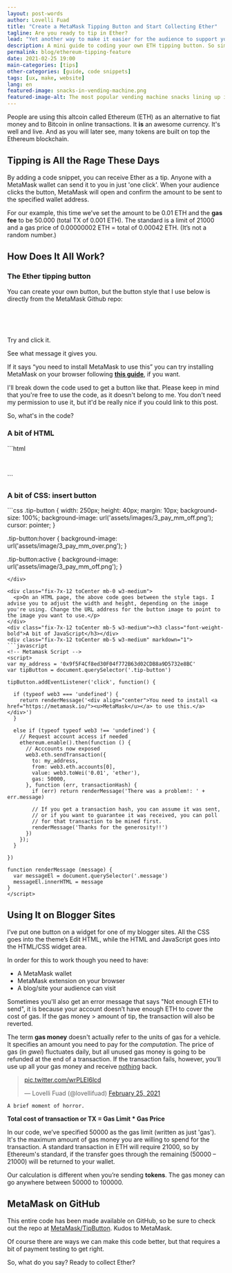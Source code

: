 ```yaml
---
layout: post-words
author: Lovelli Fuad
title: "Create a MetaMask Tipping Button and Start Collecting Ether"
tagline: Are you ready to tip in Ether?
lead: "Yet another way to make it easier for the audience to support you as their favourite content creator."
description: A mini guide to coding your own ETH tipping button. So simple it will only take you one bag of chips to complete. 
permalink: blog/ethereum-tipping-feature
date: 2021-02-25 19:00
main-categories: [tips]
other-categories: [guide, code snippets]
tags: [ux, make, website]
lang: en
featured-image: snacks-in-vending-machine.png
featured-image-alt: The most popular vending machine snacks lining up inside a vending machine. 
---
```

<div class="fix-7x-12 toCenter mb-0 w3-medium">
  <p>People are using this altcoin called Ethereum (ETH) as an alternative to fiat money and to Bitcoin in online transactions. It <b>is</b> an awesome currency. It's well and live. And as you will later see, many tokens are built on top the Ethereum blockchain.</p>
</div>
<div class="fix-7x-12 toCenter mb-5 w3-medium"><h2 class="font-weight-bold">Tipping is All the Rage These Days</h2></div>
<div class="fix-7x-12 toCenter mb-0 w3-medium">
  <p>By adding a code snippet, you can receive Ether as a tip. Anyone with a MetaMask wallet can send it to you in just 'one click'. When your audience clicks the button, MetaMask will open and confirm the amount to be sent to the specified wallet address.</p>
  <p>For our example, this time we’ve set the amount to be 0.01 ETH and the <b>gas fee</b> to be 50.000 (total TX of 0.001 ETH). The standard is a limit of 21000 and a gas price of 0.00000002 ETH = total of 0.00042 ETH. (It’s not a random number.) </p></div>
<div class="fix-7x-12 toCenter mb-5 w3-medium"><h2 class="font-weight-bold">How Does It All Work?</h2></div>
<div class="fix-7x-12 toCenter mb-5 w3-medium"><h3 class="font-weight-bold">The Ether tipping button</h3></div>
<div class="fix-7x-12 toCenter mb-0 w3-medium">
  <p>You can create your own button, but the button style that I use below is directly from the MetaMask Github repo:</p>
</div>

<div class="fix-7x-12 toCenter mb-0 w3-medium">
<style>
.tip-button {
  width: 304px;
  height: 50px;
  background-size: 100%;
  background-image: url('/assets/image/3_pay_mm_off.png');
  cursor: pointer;
}

.tip-button:hover {
  background-image: url('/assets/image/3_pay_mm_over.png');
}

.tip-button:active {
  background-image: url('/assets/image/3_pay_mm_off.png');
}
</style>
<div class="tip-button toCenter"></div>
<!-- Metamask Script -->
<script>
var my_address = '0x9f5F4Cf8ed30F04f772B63d02CDB8a9D5732e8BC'
var tipButton = document.querySelector('.tip-button')

tipButton.addEventListener('click', function() {

  if (typeof web3 === 'undefined') {
    return renderMessage('<div align="center">You need to install <a class="blue" href="https://metamask.io/"><u>MetaMask</u></a> to use this.</a></div>')
  }

  else if (typeof typeof web3 !== 'undefined') {
    // Request account access if needed
    ethereum.enable().then(function () {
      // Acccounts now exposed
      web3.eth.sendTransaction({
        to: my_address,
        from: web3.eth.accounts[0],
        value: web3.toWei('0.01', 'ether'), 
        gas: 50000,
      }, function (err, transactionHash) {
        if (err) return renderMessage('There was a problem!: ' + err.message)

        // If you get a transactionHash, you can assume it was sent,
        // or if you want to guarantee it was received, you can poll
        // for that transaction to be mined first.
        renderMessage('Thanks for the generosity!!')
      })
    });
  }

})

function renderMessage (message) {
  var messageEl = document.querySelector('.message')
  messageEl.innerHTML = message
}
</script>
<div class="message"></div>
</div>

<div class="fix-7x-12 toCenter mb-0 w3-medium">
  <p>Try and click it.</p>
  <p>See what message it gives you.</p>
  <p>If it says “you need to install MetaMask to use this” you can try installing MetaMask on your browser following <a class="blue" href="https://metamask.io/download.html"><b>this guide</b></a>, if you want.</p>
  <p>I'll break down the code used to get a button like that. Please keep in mind that you're free to use the code, as it doesn't belong to me. You don't need my permission to use it, but it'd be really nice if you could link to this post.</p>
  <p>So, what's in the code?</p>
</div>
<div class="fix-7x-12 toCenter mb-5 w3-medium"><h3 class="font-weight-bold">A bit of HTML</h3></div>
<div class="fix-7x-12 toCenter mb-5 w3-medium" markdown="1">
```html
<div class="tip-button" align="center"></div>
<!-- Metamask Script -->
<div class="message"></div>
```
</div>
<div class="fix-7x-12 toCenter mb-5 w3-medium"><h3 class="font-weight-bold">A bit of CSS: insert button</h3></div>
<div class="fix-7x-12 toCenter mb-0 w3-medium" markdown="1">
```css
.tip-button {
  width: 250px;
  height: 40px;
  margin: 10px;
  background-size: 100%;
  background-image: url('assets/images/3_pay_mm_off.png');
  cursor: pointer;
}

.tip-button:hover {
  background-image: url('assets/image/3_pay_mm_over.png');
}

.tip-button:active {
  background-image: url('assets/image/3_pay_mm_off.png');
}
```
</div>

<div class="fix-7x-12 toCenter mb-0 w3-medium">
  <p>On an HTML page, the above code goes between the style tags. I advise you to adjust the width and height, depending on the image you're using. Change the URL address for the button image to point to the image you want to use.</p>
</div>
<div class="fix-7x-12 toCenter mb-5 w3-medium"><h3 class="font-weight-bold">A bit of JavaScript</h3></div>
<div class="fix-7x-12 toCenter mb-5 w3-medium" markdown="1">
```javascript
<!-- Metamask Script -->
<script>
var my_address = '0x9f5F4Cf8ed30F04f772B63d02CDB8a9D5732e8BC'
var tipButton = document.querySelector('.tip-button')

tipButton.addEventListener('click', function() {

  if (typeof web3 === 'undefined') {
    return renderMessage('<div align="center">You need to install <a href="https://metamask.io/"><u>MetaMask</u></a> to use this.</a></div>')
  }

  else if (typeof typeof web3 !== 'undefined') {
    // Request account access if needed
    ethereum.enable().then(function () {
      // Acccounts now exposed
      web3.eth.sendTransaction({
        to: my_address,
        from: web3.eth.accounts[0],
        value: web3.toWei('0.01', 'ether'), 
        gas: 50000,
      }, function (err, transactionHash) {
        if (err) return renderMessage('There was a problem!: ' + err.message)

        // If you get a transaction hash, you can assume it was sent,
        // or if you want to guarantee it was received, you can poll
        // for that transaction to be mined first.
        renderMessage('Thanks for the generosity!!')
      })
    });
  }

})

function renderMessage (message) {
  var messageEl = document.querySelector('.message')
  messageEl.innerHTML = message
}
</script>
```
</div>
<div class="fix-7x-12 toCenter mb-5 w3-medium"><h2 class="font-weight-bold">Using It on Blogger Sites</h2></div>
<div class="fix-7x-12 toCenter mb-0 w3-medium" markdown="1">
I’ve put one button on a widget for one of my blogger sites. All the CSS goes into the theme’s Edit HTML, while the HTML and JavaScript goes into the HTML/CSS widget area. 

In order for this to work though you need to have:

- A MetaMask wallet
- MetaMask extension on your browser
- A blog/site your audience can visit

Sometimes you'll also get an error message that says "Not enough ETH to send", it is because your account doesn’t have enough ETH to cover the cost of gas. If the gas money > amount of tip, the transaction will also be reverted.  

The term **gas money** doesn't actually refer to the units of gas for a vehicle. It specifies an amount you need to pay for the *computation*. The price of gas (in *gwei*) fluctuates daily, but all unused gas money is going to be refunded at the end of a transaction. If the transaction fails, however, you’ll use up all your gas money and receive <u>nothing</u> back.

<blockquote class="twitter-tweet"><p lang="und" dir="ltr"><a href="https://t.co/wrPLEI6lcd">pic.twitter.com/wrPLEI6lcd</a></p>&mdash; Lovelli Fuad (@lovellifuad) <a href="https://twitter.com/lovellifuad/status/1364992555616636932?ref_src=twsrc%5Etfw">February 25, 2021</a></blockquote> <script async src="https://platform.twitter.com/widgets.js" charset="utf-8"></script>

<code>A brief moment of horror.</code>

**Total cost of transaction or TX = Gas Limit * Gas Price**

In our code, we’ve specified 50000 as the gas limit (written as just 'gas'). It's the maximum amount of gas money you are willing to spend for the transaction. A standard transaction in ETH will require 21000, so by Ethereum's standard, if the transfer goes through the remaining (50000 – 21000) will be returned to your wallet. 

Our calculation is different when you’re sending <b>tokens</b>. The gas money can go anywhere between 50000 to 100000. 
</div>
<div class="fix-7x-12 toCenter mb-5 w3-medium"><h2 class="font-weight-bold">MetaMask on GitHub</h2></div>
<div class="fix-7x-12 toCenter mb-0 w3-medium" markdown="1">

This entire code has been made available on GitHub, so be sure to check out the repo at <a href="https://github.com/MetaMask/TipButton" class="pinklink">MetaMask/TipButton</a>. Kudos to MetaMask. 

Of course there are ways we can make this code better, but that requires a bit of payment testing to get right. 

So, what do you say? Ready to collect Ether? 
</div>
